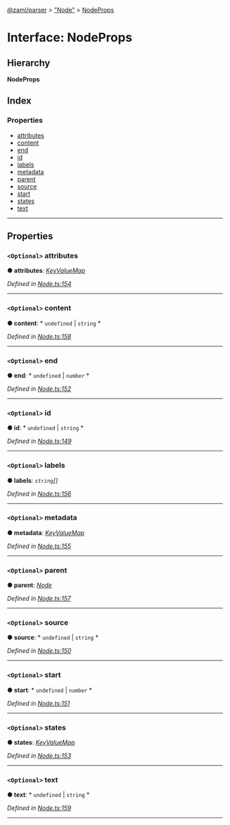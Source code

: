 [@zaml/parser](../README.md) > ["Node"](../modules/_node_.md) > [NodeProps](../interfaces/_node_.nodeprops.md)

# Interface: NodeProps

## Hierarchy

**NodeProps**

## Index

### Properties

* [attributes](_node_.nodeprops.md#attributes)
* [content](_node_.nodeprops.md#content)
* [end](_node_.nodeprops.md#end)
* [id](_node_.nodeprops.md#id)
* [labels](_node_.nodeprops.md#labels)
* [metadata](_node_.nodeprops.md#metadata)
* [parent](_node_.nodeprops.md#parent)
* [source](_node_.nodeprops.md#source)
* [start](_node_.nodeprops.md#start)
* [states](_node_.nodeprops.md#states)
* [text](_node_.nodeprops.md#text)

---

## Properties

<a id="attributes"></a>

### `<Optional>` attributes

**● attributes**: *[KeyValueMap](../modules/_node_.md#keyvaluemap)*

*Defined in [Node.ts:154](https://github.com/nexushubs/zaml-lang/blob/1a52cac/packages/zaml-parser/src/Node.ts#L154)*

___
<a id="content"></a>

### `<Optional>` content

**● content**: * `undefined` &#124; `string`
*

*Defined in [Node.ts:158](https://github.com/nexushubs/zaml-lang/blob/1a52cac/packages/zaml-parser/src/Node.ts#L158)*

___
<a id="end"></a>

### `<Optional>` end

**● end**: * `undefined` &#124; `number`
*

*Defined in [Node.ts:152](https://github.com/nexushubs/zaml-lang/blob/1a52cac/packages/zaml-parser/src/Node.ts#L152)*

___
<a id="id"></a>

### `<Optional>` id

**● id**: * `undefined` &#124; `string`
*

*Defined in [Node.ts:149](https://github.com/nexushubs/zaml-lang/blob/1a52cac/packages/zaml-parser/src/Node.ts#L149)*

___
<a id="labels"></a>

### `<Optional>` labels

**● labels**: *`string`[]*

*Defined in [Node.ts:156](https://github.com/nexushubs/zaml-lang/blob/1a52cac/packages/zaml-parser/src/Node.ts#L156)*

___
<a id="metadata"></a>

### `<Optional>` metadata

**● metadata**: *[KeyValueMap](../modules/_node_.md#keyvaluemap)*

*Defined in [Node.ts:155](https://github.com/nexushubs/zaml-lang/blob/1a52cac/packages/zaml-parser/src/Node.ts#L155)*

___
<a id="parent"></a>

### `<Optional>` parent

**● parent**: *[Node](../classes/_node_.node.md)*

*Defined in [Node.ts:157](https://github.com/nexushubs/zaml-lang/blob/1a52cac/packages/zaml-parser/src/Node.ts#L157)*

___
<a id="source"></a>

### `<Optional>` source

**● source**: * `undefined` &#124; `string`
*

*Defined in [Node.ts:150](https://github.com/nexushubs/zaml-lang/blob/1a52cac/packages/zaml-parser/src/Node.ts#L150)*

___
<a id="start"></a>

### `<Optional>` start

**● start**: * `undefined` &#124; `number`
*

*Defined in [Node.ts:151](https://github.com/nexushubs/zaml-lang/blob/1a52cac/packages/zaml-parser/src/Node.ts#L151)*

___
<a id="states"></a>

### `<Optional>` states

**● states**: *[KeyValueMap](../modules/_node_.md#keyvaluemap)*

*Defined in [Node.ts:153](https://github.com/nexushubs/zaml-lang/blob/1a52cac/packages/zaml-parser/src/Node.ts#L153)*

___
<a id="text"></a>

### `<Optional>` text

**● text**: * `undefined` &#124; `string`
*

*Defined in [Node.ts:159](https://github.com/nexushubs/zaml-lang/blob/1a52cac/packages/zaml-parser/src/Node.ts#L159)*

___

